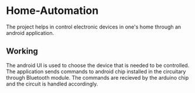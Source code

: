 # Home-Automation

The project helps in control electronic devices in one's home through an android application.

## Working

The android UI is used to choose the device that is needed to be controlled.
The application sends commands to android chip installed in the circuitary through Bluetooth module.
The commands are recieved by the arduino chip and the circuit is handled accordingly.
